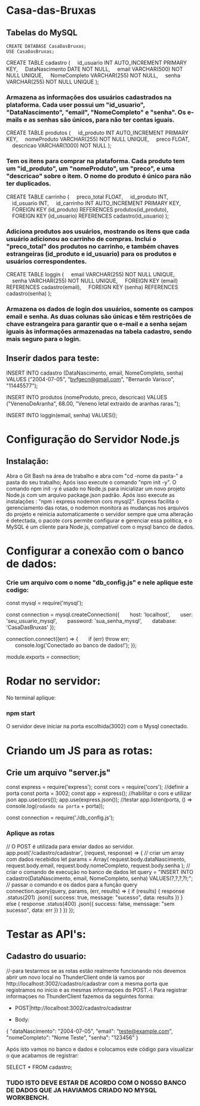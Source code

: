 <h1>Casa-das-Bruxas</h1>

<h2>Tabelas do MySQL</h2>


````
CREATE DATABASE CasaDasBruxas;
USE CasaDasBruxas;
````
CREATE TABLE cadastro (
    id_usuario INT AUTO_INCREMENT PRIMARY KEY,
    DataNascimento DATE NOT NULL,
    email VARCHAR(500) NOT NULL UNIQUE,
    NomeCompleto VARCHAR(255) NOT NULL,
    senha VARCHAR(255) NOT NULL UNIQUE
);
### Armazena as informações dos usuários cadastrados na plataforma. Cada user possui um "id_usuario", "DataNascimento", "email", "NomeCompleto" e "senha". Os e-mails e as senhas são únicos, para não ter contas iguais.

CREATE TABLE produtos (
    id_produto INT AUTO_INCREMENT PRIMARY KEY,
    nomeProduto VARCHAR(255) NOT NULL UNIQUE,
    preco FLOAT,
    descricao VARCHAR(1000) NOT NULL
);
### Tem os itens para comprar na plataforma. Cada produto tem um "id_produto", um "nomeProduto", um "preco", e uma "descricao" sobre o item. O nome do produto é único para não ter duplicados.

CREATE TABLE carrinho (
    preco_total FLOAT,
    id_produto INT,
    id_usuario INT,
    id_carrinho INT AUTO_INCREMENT PRIMARY KEY,
    FOREIGN KEY (id_produto) REFERENCES produtos(id_produto),
    FOREIGN KEY (id_usuario) REFERENCES cadastro(id_usuario)
);
### Adiciona produtos aos usuários, mostrando os itens que cada usuário adicionou ao carrinho de compras. Inclui o "preco_total" dos produtos no carrinho, e também chaves estrangeiras (id_produto e id_usuario) para os produtos e usuários correspondentes.

CREATE TABLE loggin (
    email VARCHAR(255) NOT NULL UNIQUE,
    senha VARCHAR(255) NOT NULL UNIQUE,
    FOREIGN KEY (email) REFERENCES cadastro(email),
    FOREIGN KEY (senha) REFERENCES cadastro(senha)
);

### Armazena os dados de login dos usuários, somente os campos email e senha. As duas colunas são únicas e têm restrições de chave estrangeira para garantir que o e-mail e a senha sejam iguais às informações armazenadas na tabela cadastro, sendo mais seguro para o login.

## Inserir dados para teste:

INSERT INTO cadastro (DataNascimento, email, NomeCompleto, senha) VALUES ("2004-07-05", "bvfgecn@gmail.com", "Bernardo Varisco", "11445577");

INSERT INTO produtos (nomeProduto, preco, descricao) VALUES ("VenenoDeAranha", 68.00, "Veneno letal extraído de aranhas raras.");

INSERT INTO loggin(email, senha) VALUES();

# Configuração do Servidor Node.js
## Instalação:
Abra o Git Bash na área de trabalho e abra com "cd -nome da pasta-" a pasta do seu trabalho;
Após isso execute o comando "npm init -y". O comando npm init -y é usado no Node.js para inicializar um novo projeto Node.js com um arquivo package.json padrão.
Após isso execute as instalações : "npm i express nodemon cors mysql2". Express facilita o gerenciamento das rotas,  o nodemon monitora as mudanças nos arquivos do projeto e reinicia automaticamente o servidor sempre que uma alteração é detectada, o pacote cors permite configurar e gerenciar essa política, e o MySQL é um cliente para Node.js, compatível com o mysql banco de dados.

# Configurar a conexão com o banco de dados:
### Crie um arquivo com o nome "db_config.js" e nele aplique este codigo:

const mysql = require('mysql');

const connection = mysql.createConnection({
      host: 'localhost',
      user: 'seu_usuario_mysql',
      password: 'sua_senha_mysql',
      database: 'CasaDasBruxas'
});

connection.connect((err) => {
      if (err) throw err;
      console.log('Conectado ao banco de dados!');
});

module.exports = connection;


# Rodar no servidor:
No terminal aplique:
### npm start
O servidor deve iniciar na porta escolhida(3002) com o Mysql conectado.

# Criando um JS para as rotas:
## Crie um arquivo "server.js"

const express = require('express');
const cors = require('cors');
//definir a porta
const porta = 3002;
const app = express();
//habilitar o cors e utilizar json
app.use(cors());
app.use(express.json());
//testar
app.listen(porta, () => console.log(`rodando na porta` + porta));

const connection = require('./db_config.js');

### Aplique as rotas

// O POST é utilizada para enviar dados ao servidor.
app.post('/cadastro/cadastrar', (request, response) => {
// criar um array com dados recebidos
let params = Array(
        request.body.dataNascimento,
        request.body.email,
        request.body.nomeCompleto,
        request.body.senha
);
// criar o comando de execução no banco de dados
let query = "INSERT INTO cadastro(DataNascimento, email, NomeCompleto, senha) VALUES(?,?,?,?);";
// passar o comando e os dados para a função query
connection.query(query, params, (err, results) => {
			if (results) {
            response
                .status(201)
                .json({
                    success: true,
                    message: "sucesso",
                    data: results
                })
        } else {
            response
                .status(400)
                .json({
                    success: false,
                    menssage: "sem sucesso",
                    data: err
                })
        }
    })
});

# Testar as API's:
## Cadastro do usuario:

//-para testarmos se as rotas estão realmente funcionando nós devemos abrir um novo local no ThunderClient onde lá vamos por http://localhost:3002/cadastro/cadastrar com a mesma porta que registramos no inicio e as mesmas informaçoes do POST.-\\
Para registrar informaçoes no ThunderClient fazemos da seguintes forma:

- POST|http://localhost:3002/cadastro/cadastrar

- Body: 

{
"dataNascimento": "2004-07-05",
"email": "teste@example.com",
"nomeCompleto": "Nome Teste",
"senha": "123456"
}

Após isto vamos no banco e dados e colocamos este código para visualizar o que acabamos de registrar:

SELECT * FROM cadastro;

### TUDO ISTO DEVE ESTAR DE ACORDO COM O NOSSO BANCO DE DADOS QUE JA HAVIAMOS CRIADO NO MYSQL WORKBENCH.
